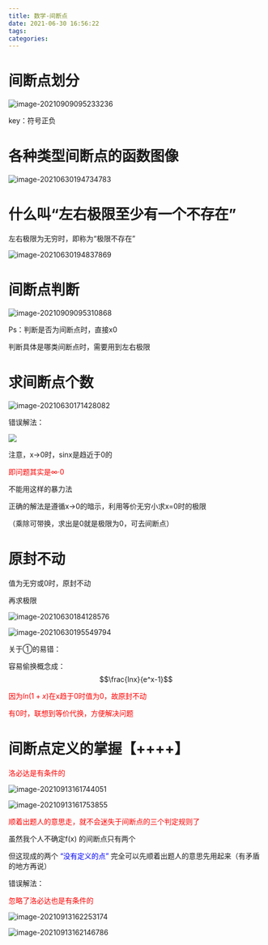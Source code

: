 ```yaml
---
title: 数学-间断点
date: 2021-06-30 16:56:22
tags:
categories:
---
```


# 间断点划分

![image-20210909095233236](https://picgo-freejim.oss-cn-beijing.aliyuncs.com/to_upload/image-20210909095233236.png)

key：符号正负

# 各种类型间断点的函数图像

![image-20210630194734783](https://picgo-freejim.oss-cn-beijing.aliyuncs.com/to_upload/image-20210630194734783.png)

# 什么叫“左右极限至少有一个不存在”

左右极限为无穷时，即称为“极限不存在”

![image-20210630194837869](https://picgo-freejim.oss-cn-beijing.aliyuncs.com/to_upload/image-20210630194837869.png)







# 间断点判断

![image-20210909095310868](https://picgo-freejim.oss-cn-beijing.aliyuncs.com/to_upload/image-20210909095310868.png)

Ps：判断是否为间断点时，直接x0

判断具体是哪类间断点时，需要用到左右极限

# 求间断点个数

![image-20210630171428082](https://picgo-freejim.oss-cn-beijing.aliyuncs.com/to_upload/image-20210630171428082.png)

错误解法：

![](https://picgo-freejim.oss-cn-beijing.aliyuncs.com/to_upload/image-20210630171651371.png)

注意，x->0时，sinx是趋近于0的

<font color=red>即问题其实是∞·0</font>

不能用这样的暴力法

正确的解法是遵循x->0的暗示，利用等价无穷小求x=0时的极限

（乘除可带换，求出是0就是极限为0，可去间断点）



# 原封不动

值为无穷或0时，原封不动

再求极限

![image-20210630184128576](https://picgo-freejim.oss-cn-beijing.aliyuncs.com/to_upload/image-20210630184128576.png)

![image-20210630195549794](https://picgo-freejim.oss-cn-beijing.aliyuncs.com/to_upload/image-20210630195549794.png)



关于①的易错：

容易偷换概念成：$$\frac{lnx}{e^x-1}$$

<font color=red>因为$ln(1+x)$在x趋于0时值为0，故原封不动</font>

<font color=red>有0时，联想到等价代换，方便解决问题</font>



# 间断点定义的掌握【++++】

<font color=red>洛必达是有条件的</font>

![image-20210913161744051](https://picgo-freejim.oss-cn-beijing.aliyuncs.com/to_upload/image-20210913161744051.png)

![image-20210913161753855](https://picgo-freejim.oss-cn-beijing.aliyuncs.com/to_upload/image-20210913161753855.png)

<font color=red>顺着出题人的意思走，就不会迷失于间断点的三个判定规则了</font>

虽然我个人不确定f(x) 的间断点只有两个

但这现成的两个 <font color=blue>“没有定义的点”</font> 完全可以先顺着出题人的意思先用起来（有矛盾的地方再说）

错误解法：

<font color=red>忽略了洛必达也是有条件的</font>

![image-20210913162253174](https://picgo-freejim.oss-cn-beijing.aliyuncs.com/to_upload/image-20210913162253174.png)

![image-20210913162146786](https://picgo-freejim.oss-cn-beijing.aliyuncs.com/to_upload/image-20210913162146786.png)

